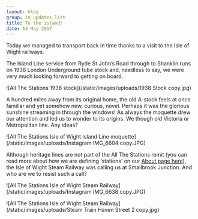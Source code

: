 ```yaml
---
layout: blog
group: in_updates_list
title: To the island!
date: 14 May 2017
---
```

Today we managed to transport back in time thanks to a visit to the Isle of Wight railways. 

The Island Line service from Ryde St John’s Road through to Shanklin runs on 1938 London Underground tube stock and, needless to say, we were very much looking forward to getting on board. 

![All The Stations 1938 stock](/static/images/uploads/1938 Stock copy.jpg)

A hundred miles away from its original home, the old A-stock feels at once familiar and yet somehow new, curious, novel. Perhaps it was the glorious sunshine streaming in through the windows! As always the moquette drew our attention and led us to wonder to its origins. We though old Victoria or Metropolitan line. Any ideas?

![All The Stations Isle of Wight Island Line moquette](/static/images/uploads/Instagram IMG_6604 copy.JPG)

Although heritage lines are not part of the All The Stations remit (you can read more about how we are defining ‘stations’ on our [About page here](http://allthestations.co.uk/about/)), the Isle of Wight Steam Railway was calling us at Smallbrook Junction. And who are we to resist such a call?

![All The Stations Isle of Wight Steam Railway](/static/images/uploads/Instagram IMG_6638 copy.JPG)

![All The Stations Isle of Wight Steam Railway](/static/images/uploads/Steam Train Haven Street 2 copy.jpg)


